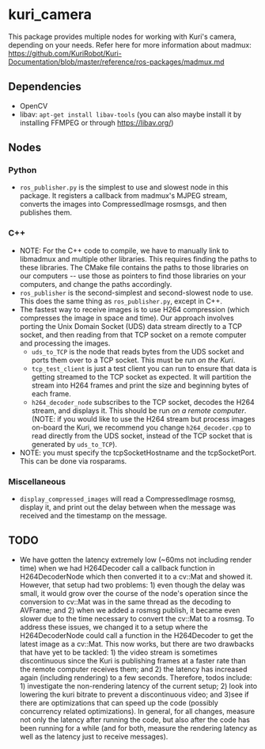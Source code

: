 # kuri_camera

This package provides multiple nodes for working with Kuri's camera, depending on your needs. Refer here for more information about madmux: https://github.com/KuriRobot/Kuri-Documentation/blob/master/reference/ros-packages/madmux.md

## Dependencies

- OpenCV
- libav: `apt-get install libav-tools` (you can also maybe install it by installing FFMPEG or through https://libav.org/)

## Nodes

### Python

- `ros_publisher.py` is the simplest to use and slowest node in this package. It registers a callback from madmux's MJPEG stream, converts the images into CompressedImage rosmsgs, and then publishes them.

### C++

- NOTE: For the C++ code to compile, we have to manually link to libmadmux and multiple other libraries. This requires finding the paths to these libraries. The CMake file contains the paths to those libraries on our computers -- use those as pointers to find those libraries on your computers, and change the paths accordingly.
- `ros_publisher` is the second-simplest and second-slowest node to use. This does the same thing as `ros_publisher.py`, except in C++.
- The fastest way to receive images is to use H264 compression (which compresses the image in space and time). Our approach involves porting the Unix Domain Socket (UDS) data stream directly to a TCP socket, and then reading from that TCP socket on a remote computer and processing the images.
  - `uds_to_TCP` is the node that reads bytes from the UDS socket and ports them over to a TCP socket. This must be run *on the Kuri*.
  - `tcp_test_client` is just a test client you can run to ensure that data is getting streamed to the TCP socket as expected. It will partition the stream into H264 frames and print the size and beginning bytes of each frame.
  - `h264_decoder_node` subscribes to the TCP socket, decodes the H264 stream, and displays it. This should be run *on a remote computer*. (NOTE: if you would like to use the H264 stream but process images on-board the Kuri, we recommend you change `h264_decoder.cpp` to read directly from the UDS socket, instead of the TCP socket that is generated by `uds_to_TCP`).
- NOTE: you must specify the tcpSocketHostname and the tcpSocketPort. This can be done via rosparams.

### Miscellaneous
- `display_compressed_images` will read a CompressedImage rosmsg, display it, and print out the delay between when the message was received and the timestamp on the message.

## TODO
- We have gotten the latency extremely low (~60ms not including render time) when we had H264Decoder call a callback function in H264DecoderNode which then converted it to a cv::Mat and showed it. However, that setup had two problems: 1) even though the delay was small, it would grow over the course of the node's operation since the conversion to cv::Mat was in the same thread as the decoding to AVFrame; and 2) when we added a rosmsg publish, it became even slower due to the time necessary to convert the cv::Mat to a rosmsg. To address these issues, we changed it to a setup where the H264DecoderNode could call a function in the H264Decoder to get the latest image as a cv::Mat. This now works, but there are two drawbacks that have yet to be tackled: 1) the video stream is sometimes discontinuous since the Kuri is publishing frames at a faster rate than the remote computer receives them; and 2) the latency has increased again (including rendering) to a few seconds. Therefore, todos include: 1) investigate the non-rendering latency of the current setup; 2) look into lowering the kuri bitrate to prevent a discontinuous video; and 3)see if there are optimizations that can speed up the code (possibly concurrency related optimizations). In general, for all changes, measure not only the latency after running the code, but also after the code has been running for a while (and for both, measure the rendering latency as well as the latency just to receive messages).
